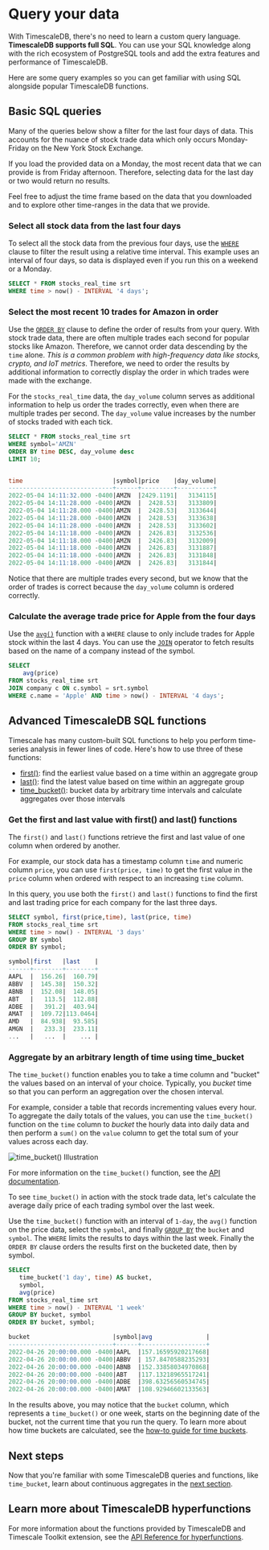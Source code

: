 # Query your data

With TimescaleDB, there's no need to learn a custom query language. **TimescaleDB
supports full SQL**. You can use your SQL knowledge along with the rich
ecosystem of PostgreSQL tools and add the extra features and performance of
TimescaleDB.

Here are some query examples so you can get familiar with using SQL alongside
popular TimescaleDB functions.

## Basic SQL queries

<highlight type="tip">
Many of the queries below show a filter for the last four days of data. This
accounts for the nuance of stock trade data which only occurs Monday-Friday
on the New York Stock Exchange.

If you load the provided data on a Monday, the most recent data that we can provide
is from Friday afternoon. Therefore, selecting data for the last day or two would return
no results.

Feel free to adjust the time frame based on the data that you downloaded and to
explore other time-ranges in the data that we provide.
</highlight>

### Select all stock data from the last four days

   To select all the stock data from the previous four days, use the [`WHERE`][clause-expressions]
   clause to filter the result using a relative time interval. This example uses an interval of
   four days, so data is displayed even if you run this on a weekend or a Monday.

   ```sql
   SELECT * FROM stocks_real_time srt
   WHERE time > now() - INTERVAL '4 days';
   ```

### Select the most recent 10 trades for Amazon in order

   Use the [`ORDER BY`][order-by] clause to define the order of results from your
   query. With stock trade data, there are often multiple trades each second for
   popular stocks like Amazon. Therefore, we cannot order data descending
   by the `time` alone. _This is a common problem with high-frequency data like stocks,
   crypto, and IoT metrics_. Therefore, we need to order the results by additional information
   to correctly display the order in which trades were made with the exchange.

   For the `stocks_real_time` data, the `day_volume` column serves as additional
   information to help us order the trades correctly, even when there are multiple
   trades per second. The `day_volume` value increases by the number of stocks
   traded with each tick.

   ```sql
   SELECT * FROM stocks_real_time srt
   WHERE symbol='AMZN'
   ORDER BY time DESC, day_volume desc
   LIMIT 10;


   time                         |symbol|price    |day_volume|
   -----------------------------+------+---------+----------+
   2022-05-04 14:11:32.000 -0400|AMZN  |2429.1191|   3134115|
   2022-05-04 14:11:28.000 -0400|AMZN  |  2428.53|   3133809|
   2022-05-04 14:11:28.000 -0400|AMZN  |  2428.53|   3133644|
   2022-05-04 14:11:28.000 -0400|AMZN  |  2428.53|   3133638|
   2022-05-04 14:11:28.000 -0400|AMZN  |  2428.53|   3133602|
   2022-05-04 14:11:18.000 -0400|AMZN  |  2426.83|   3132536|
   2022-05-04 14:11:18.000 -0400|AMZN  |  2426.83|   3132009|
   2022-05-04 14:11:18.000 -0400|AMZN  |  2426.83|   3131887|
   2022-05-04 14:11:18.000 -0400|AMZN  |  2426.83|   3131848|
   2022-05-04 14:11:18.000 -0400|AMZN  |  2426.83|   3131844|
   ```

   Notice that there are multiple trades every second, but we know that the order
   of trades is correct because the `day_volume` column is ordered correctly.

### Calculate the average trade price for Apple from the four days

   Use the [`avg()`][average] function with a `WHERE` clause
   to only include trades for Apple stock within the last 4 days.
   You can use the [`JOIN`][join] operator to fetch results based on the name of
   a company instead of the symbol.

   ```sql
   SELECT
       avg(price)
   FROM stocks_real_time srt
   JOIN company c ON c.symbol = srt.symbol
   WHERE c.name = 'Apple' AND time > now() - INTERVAL '4 days';
   ```


## Advanced TimescaleDB SQL functions

Timescale has many custom-built SQL functions to help you perform time-series
analysis in fewer lines of code. Here's how to use three of these functions:

 * [first()][first]: find the earliest value based on a time within an aggregate group
 * [last()][last]: find the latest value based on time within an aggregate group
 * [time_bucket()][time-bucket]: bucket data by arbitrary time intervals and calculate aggregates over those intervals

### Get the first and last value with first() and last() functions

   The `first()` and `last()` functions retrieve the first and last value of one
   column when ordered by another.

   For example, our stock data has a timestamp column `time` and numeric column `price`,
   you can use `first(price, time)` to get the first value in the `price` column when ordered
   with respect to an increasing `time` column.

   In this query, you use both the `first()` and `last()` functions to find the
   first and last trading price for each company for the last three days.

   ```sql
   SELECT symbol, first(price,time), last(price, time)
   FROM stocks_real_time srt
   WHERE time > now() - INTERVAL '3 days'
   GROUP BY symbol
   ORDER BY symbol;

   symbol|first   |last    |
   ------+--------+--------+
   AAPL  |  156.26|  160.79|
   ABBV  |  145.38|  150.32|
   ABNB  |  152.08|  148.05|
   ABT   |   113.5|  112.88|
   ADBE  |   391.2|  403.94|
   AMAT  |  109.72|113.0464|
   AMD   |  84.938|  93.585|
   AMGN  |   233.3|  233.11|
   ...   |   ...  |    ... |
   ```

### Aggregate by an arbitrary length of time using time_bucket

   The `time_bucket()` function enables you to take a time column and "bucket" the values
   based on an interval of your choice. Typically, you _bucket_ time so that you can perform
   an aggregation over the chosen interval.

   For example, consider a table that records incrementing values every hour. To
   aggregate the daily totals of the values, you can
   use the `time_bucket()` function on the `time` column to _bucket_ the hourly
   data into daily data and then perform a `sum()` on the `value` column to get
   the total sum of your values across each day.

   <img class="main-content__illustration"
    src="https://s3.amazonaws.com/assets.timescale.com/docs/images/getting-started/time-bucket.jpg"
    alt="time_bucket() Illustration"/>

   For more information on the `time_bucket()` function, see the [API documentation][time-bucket].

   To see `time_bucket()` in action with the stock trade data, let's calculate
   the average daily price of each trading symbol over the last week.

   Use the `time_bucket()` function with an interval of `1-day`, the `avg()`
   function on the price data, select the `symbol`, and finally [`GROUP BY`][clause-expressions]
   the `bucket` and `symbol`. The `WHERE` limits the results to days within the
   last week. Finally the `ORDER BY` clause orders the results first on the bucketed date,
   then by symbol.

   ```sql
   SELECT
      time_bucket('1 day', time) AS bucket,
      symbol,
      avg(price)
   FROM stocks_real_time srt
   WHERE time > now() - INTERVAL '1 week'
   GROUP BY bucket, symbol
   ORDER BY bucket, symbol;

   bucket                       |symbol|avg               |
   -----------------------------+------+------------------+
   2022-04-26 20:00:00.000 -0400|AAPL  |157.16595920217668|
   2022-04-26 20:00:00.000 -0400|ABBV  | 157.8470588235293|
   2022-04-26 20:00:00.000 -0400|ABNB  |152.33858034970868|
   2022-04-26 20:00:00.000 -0400|ABT   |117.13218965517241|
   2022-04-26 20:00:00.000 -0400|ADBE  |398.63256560534745|
   2022-04-26 20:00:00.000 -0400|AMAT  |108.92946602133563|
   ```

   In the results above, you may notice that the `bucket` column, which represents
   a `time_bucket()` or one week, starts on the beginning date of the bucket, not
   the current time that you run the query. To learn more about how time buckets are
   calculated, see the [how-to guide for time buckets][time-bucket-how-to].

## Next steps
Now that you're familiar with some TimescaleDB queries and functions, like `time_bucket`, learn about
continuous aggregates in the [next section][create-cagg].

## Learn more about TimescaleDB hyperfunctions
For more information about the functions provided by TimescaleDB and Timescale Toolkit extension,
see the [API Reference for hyperfunctions](/api/:currentVersion:/hyperfunctions).




[average]: https://www.postgresql.org/docs/14/functions-aggregate.html
[filter]: https://www.postgresql.org/docs/14/sql-expressions.html#SYNTAX-AGGREGATES
[order-by]: https://www.postgresql.org/docs/current/queries-order.html
[select-keywords]: https://www.postgresql.org/docs/14/sql-select.html
[clause-expressions]: https://www.postgresql.org/docs/14/queries-table-expressions.html
[time-bucket]: /api/:currentVersion:/hyperfunctions/time_bucket
[time-bucket-how-to]: /how-to-guides/time-buckets/
[last]: /api/:currentVersion:/hyperfunctions/last
[first]: /api/:currentVersion:/hyperfunctions/first
[date-trunc]: https://www.postgresql.org/docs/current/functions-datetime.html
[create-cagg]: /getting-started/create-cagg/
[join]: https://www.postgresql.org/docs/current/tutorial-join.html

